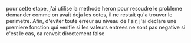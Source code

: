 pour cette etape, j'ai utilise la methode heron pour resoudre le probleme demander comme on avait deja les cotes, il ne restait qu'a trouver le perimetre. Afin, d'eviter toute erreur au niveau de l'air, j'ai declare une premiere fonction qui verifie si les valeurs entrees ne sont pas negative si c'est le cas, ca renvoit directement false 